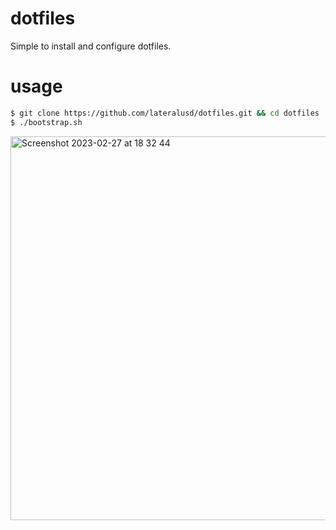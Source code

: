 # dotfiles

Simple to install and configure dotfiles.

# usage

```bash
$ git clone https://github.com/lateralusd/dotfiles.git && cd dotfiles
$ ./bootstrap.sh

```

<img width="614" alt="Screenshot 2023-02-27 at 18 32 44" src="https://user-images.githubusercontent.com/50464613/221639780-83f0bbd9-5bf9-48e0-aaa8-71ff320c69fa.png">
